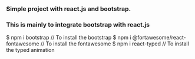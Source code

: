 ### Simple project with react.js and bootstrap.

### This is mainly to integrate bootstrap with react.js

$ npm i bootstrap // To install the bootstrap
$ npm i @fortawesome/react-fontawesome // To install the fontawesome
$ npm i react-typed // To install the typed animation
